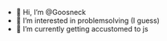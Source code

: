- 👋 Hi, I’m @Goosneck
- 👀 I’m interested in problemsolving (I guess)
- 🌱 I’m currently getting accustomed to js

<!---
Goosneck/Goosneck is a ✨ special ✨ repository because its `README.md` (this file) appears on your GitHub profile.
You can click the Preview link to take a look at your changes.
--->
